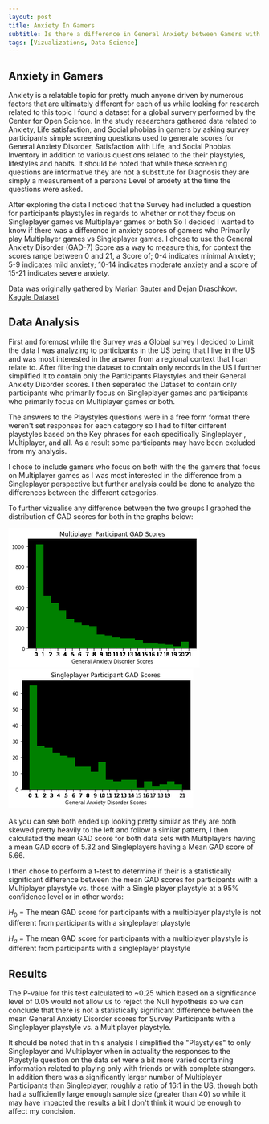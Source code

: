```yaml
---
layout: post
title: Anxiety In Gamers
subtitle: Is there a difference in General Anxiety between Gamers with different playstyles?
tags: [Vizualizations, Data Science]
---
```


## Anxiety in Gamers

Anxiety is a relatable topic for pretty much anyone driven by numerous factors that are ultimately different for each of us while looking for research related to this topic I found a dataset for a global survery performed by the Center for Open Science. In the study researchers gathered data related to Anxiety, Life satisfaction, and Social phobias in gamers by asking survey participants simple screening questions used to generate scores for General Anxiety Disorder, Satisfaction with Life, and Social Phobias Inventory in addition to various questions related to the their playstyles, lifestyles and habits. It should be noted that while these screening questions are informative they are not a substitute for Diagnosis they are simply a measurement of a persons Level of anxiety at the time the questions were asked.

After exploring the data I noticed that the Survey had included a question for participants playstyles in regards to whether or not they focus on Singleplayer games vs Multiplayer games or both So I decided I wanted to know if there was a difference in anxiety scores of gamers who Primarily play Multiplayer games vs Singleplayer games. I chose to use the General Anxiety Disorder (GAD-7) Score as a way to measure this, for context the scores range between 0 and 21, a Score of; 0-4 indicates minimal Anxiety; 5-9 indicates mild anxiety; 10-14 indicates moderate anxiety and a score of 15-21 indicates severe anxiety.

Data was originally gathered by Marian Sauter and Dejan Draschkow.
[Kaggle Dataset](https://www.kaggle.com/divyansh22/online-gaming-anxiety-data) 

## Data Analysis

First and foremost while the Survey was a Global survey I decided to Limit the data I was analyzing to participants in the US being that I live in the US and was most interested in the answer from a regional context that I can relate to. After filtering the dataset to contain only records in the US I further simplified it to contain only the Participants Playstyles and their General Anxiety Disorder scores. I then seperated the Dataset to contain only participants who primarily focus on Singleplayer games and participants who primarily focus on Multiplayer games or both. 

The answers to the Playstyles questions were in a free form format there weren't set responses for each category so I had to filter different playstyles based on the Key phrases for each specifically Singleplayer , Multiplayer, and all. As a result some participants may have been excluded from my analysis. 

> 
I chose to include gamers who focus on both with the the gamers that focus on Multiplayer games as I was most interested in the difference from a Singleplayer perspective but further analysis could be done to analyze the differences between the different categories.

To further vizualise any difference between the two groups I graphed the distribution of GAD scores for both in the graphs below:

![MP_GAD_Scores.png](/assets/img/OnlineGamingAnxiety/MP_GAD_Scores.png) ![SP_GAD_Scores.png](/assets/img/OnlineGamingAnxiety/SP_GAD_Scores.png)

As you can see both ended up looking pretty similar as they are both skewed pretty heavily to the left and follow a similar pattern, I then calculated the mean GAD score for both data sets with Multiplayers having a mean GAD score of 5.32 and Singleplayers having a Mean GAD score of 5.66.

I then chose to perform a t-test to determine if their is a statistically significant difference between the mean GAD scores for participants with a Multiplayer playstyle vs. those with a Single player playstyle at a 95% confidence level or in other words:

$H_0$ = The mean GAD score for participants with a multiplayer playstyle is not different from participants with a singleplayer playstyle

$H_a$ = The mean GAD score for participants with a multiplayer playstyle is different from participants with a singleplayer playstyle

## Results

The P-value for this test calculated to ~0.25 which based on a significance level of 0.05 would not allow us to reject the Null hypothesis so we can conclude that there is not a statistically significant difference between the mean General Anxiety Disorder scores for Survey Participants with a Singleplayer playstyle vs. a Multiplayer playstyle.

It should be noted that in this analysis I simplified the "Playstyles" to only Singleplayer and Multiplayer when in actuality the responses to the Playstyle question on the data set were a bit more varied containing information related to playing only with friends or with complete strangers. In addition there was a significantly larger number of Multiplayer Participants than Singleplayer, roughly a ratio of 16:1 in the US, though both had a sufficiently large enough sample size (greater than 40) so while it may have impacted the results a bit I don't think it would be enough to affect my conclsion.
